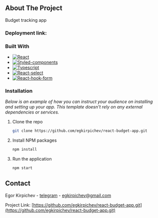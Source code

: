 ## About The Project

Budget tracking app



### Deployment link:



### Built With

* [![React][React.js]][React-url]
* [![Styled-components][Styled.logo]][Styled-url]
* [![Typescript][Typescript.logo]][Typescript-url]
* [![React-select][React-select.logo]][React-select-url]
* [![React-hook-form][React-hook-form.logo]][React-hook-form-url]

### Installation

_Below is an example of how you can instruct your audience on installing and setting up your app. This template doesn't rely on any external dependencies or services._

1. Clone the repo
   ```sh
   git clone https://github.com/egkirpichev/react-budget-app.git
   ```
2. Install NPM packages
   ```sh
   npm install
   ```
3. Run the application
   ```sh
   npm start
   ```

## Contact

Egor Kirpichev - [telegram](https://t.me/Kirpis) - egkirpichev@gmail.com

Project Link: [https://github.com/egkirpichev/react-budget-app.git](https://github.com/egkirpichev/react-budget-app.git)

<!-- MARKDOWN LINKS & IMAGES -->

[React.js]: https://img.shields.io/badge/React-20232A?style=for-the-badge&logo=react&logoColor=61DAFB
[React-url]: https://reactjs.org/
[Styled.logo]: https://img.shields.io/badge/-Styled%20Components%20%F0%9F%92%85%F0%9F%8F%BE-orange
[Styled-url]: https://styled-components.com/
[React-select.logo]: https://img.shields.io/badge/-React%20select%20%F0%9F%93%9F-blue
[React-select-url]: https://react-select.com/
[React-hook-form.logo]: https://img.shields.io/badge/%F0%9F%93%B0-React%20Hook%20Form-ff69b4
[React-hook-form-url]: https://react-hook-form.com/
[Typescript.logo]: https://img.shields.io/badge/TS-Typescript-blue
[Typescript-url]: https://www.typescriptlang.org/